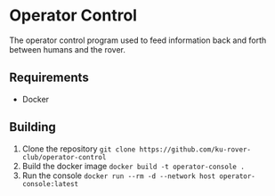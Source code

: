 # Operator Control
The operator control program used to feed information back and forth between humans and the rover.

## Requirements
* Docker

## Building
1. Clone the repository ```git clone https://github.com/ku-rover-club/operator-control```
2. Build the docker image ```docker build -t operator-console .```
3. Run the console ```docker run --rm -d --network host operator-console:latest```
